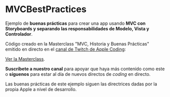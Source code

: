 # MVCBestPractices

Ejemplo de **buenas prácticas** para crear una app usando **MVC con Storyboards y separando las responsabilidades de Modelo, Vista y Controlador**.

Código creado en la Masterclass "MVC, Historia y Buenas Prácticas" emitido en directo en el [canal de Twitch de Apple Coding](https://twitch.tv/applecoding):

[Ver la Masterclass](https://www.twitch.tv/videos/966578691).

**Suscríbete a nuestro canal** para apoyar que haya más contenido como este o **síguenos** para estar al día de nuevos directos de *coding* en directo.

Las buenas prácticas de este ejemplo siguen las directrices dadas por la propia Apple a nivel de desarrollo.
